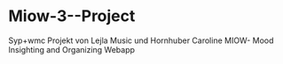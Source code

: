 # Miow-3--Project
Syp+wmc Projekt von Lejla Music und Hornhuber Caroline MIOW- Mood Insighting and Organizing Webapp
